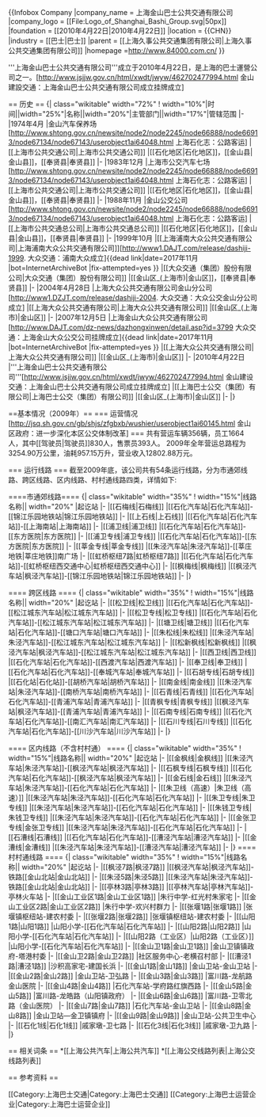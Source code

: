{{Infobox Company
  |company_name   = 上海金山巴士公共交通有限公司
  |company_logo   = [[File:Logo_of_Shanghai_Bashi_Group.svg|50px]]
  |foundation = [[2010年4月22日|2010年4月22日]]
  |location       = {{CHN}}
  |industry       = [[巴士|巴士]]
  |parent         = [[上海久事公共交通集团有限公司|上海久事公共交通集团有限公司]]
  |homepage =http://www.84000.com.cn/
}}

'''上海金山巴士公共交通有限公司'''成立于2010年4月22日，是上海的巴士運營公司之一。<ref>[http://www.jsjjw.gov.cn/html/xwdt/jwyw/462702477994.html 金山建設交通：上海金山巴士公共交通有限公司成立挂牌成立]</ref>

== 历史 ==
{| class="wikitable" width="72%"
! width="10%"|时间||width="25%"|名称||width="20%"|主管部门||width="17%"|管辖范围
|-
|1974年4月
|金山汽车保养场<ref>[http://www.shtong.gov.cn/newsite/node2/node2245/node66888/node66913/node67134/node67143/userobject1ai64048.html 上海石化志：公路客运]</ref>
|[[上海市公共交通公司|上海市公共交通公司]]
|[[石化地区|石化地区]]，[[金山县|金山县]]，[[奉贤县|奉贤县]]
|-
|1983年12月
|上海市公交汽车七场<ref>[http://www.shtong.gov.cn/newsite/node2/node2245/node66888/node66913/node67134/node67143/userobject1ai64048.html 上海石化志：公路客运]</ref>
|[[上海市公共交通公司|上海市公共交通公司]]
|[[石化地区|石化地区]]，[[金山县|金山县]]，[[奉贤县|奉贤县]]
|-
|1988年11月
|金山公交公司<ref>[http://www.shtong.gov.cn/newsite/node2/node2245/node66888/node66913/node67134/node67143/userobject1ai64048.html 上海石化志：公路客运]</ref>
|[[上海市公共交通总公司|上海市公共交通总公司]]
|[[石化地区|石化地区]]，[[金山县|金山县]]，[[奉贤县|奉贤县]]
|-
|1999年10月
|[[上海浦南大众公共交通有限公司|上海浦南大众公共交通有限公司]]<ref>[http://www1.DAJT.com/release/dashiji-1999. 大众交通：浦南大众成立]{{dead link|date=2017年11月 |bot=InternetArchiveBot |fix-attempted=yes }}</ref>
|[[大众交通（集团）股份有限公司|大众交通（集团）股份有限公司]]
|[[金山区_(上海市)|金山区]]，[[奉贤县|奉贤县]]
|-
|2004年4月28日
|上海大众公共交通有限公司金山分公司<ref>[http://www1.DZJT.com/release/dashiji-2004. 大众交通：大众公交金山分公司成立]</ref>
|[[上海大众公共交通有限公司|上海大众公共交通有限公司]]
|[[金山区_(上海市)|金山区]]
|-
|2007年12月5日
|上海金山大众公共交通有限公司<ref>[http://www.DAJT.com/dz-news/dazhongxinwen/detail.asp?id=3799 大众交通：上海金山大众公交公司挂牌成立]{{dead link|date=2017年11月 |bot=InternetArchiveBot |fix-attempted=yes }}</ref>
|[[上海大众公共交通有限公司|上海大众公共交通有限公司]]
|[[金山区_(上海市)|金山区]]
|-
|2010年4月22日
|'''上海金山巴士公共交通有限公司'''<ref>[http://www.jsjjw.gov.cn/html/xwdt/jwyw/462702477994.html 金山建设交通：上海金山巴士公共交通有限公司成立挂牌成立]</ref>
|[[上海巴士公交（集团）有限公司|上海巴士公交（集团）有限公司]]
|[[金山区_(上海市)|金山区]]
|-
|}

==基本情况（2009年）==
=== 运营情况<ref>[http://jsq.sh.gov.cn/gb/shjs/zfgbxb/wushier/userobject1ai60145.html 金山区政府：进一步深化本区公交体制改革]</ref> ===
共有营运车辆356辆，员工1664人，其中[[驾驶员|驾驶员]]830人，售票员393人。
2009年全年营运总路程为3254.90万公里，油耗957.15万升，营业收入12802.88万元。

=== 运行线路 ===
截至2009年底，该公司共有54条运行线路，分为市通郊线路、跨区线路、区内线路、村村通线路四类，详情如下:

====市通郊线路====
{| class="wikitable" width="35%"
! width="15%"|线路名称|| width="20%" |起讫站
|-
|[[石梅线|石梅线]]
|[[石化汽车站|石化汽车站]]-[[锦江乐园地铁站|锦江乐园地铁站]]
|-
|[[上石线|上石线]]
|[[石化汽车站|石化汽车站]]-[[上海南站|上海南站]]
|-
|[[浦卫线|浦卫线]]
|[[石化汽车站|石化汽车站]]-[[东方医院|东方医院]]
|-
|[[浦卫专线|浦卫专线]]
|[[石化汽车站|石化汽车站]]-[[东方医院|东方医院]]
|-
|[[莘金专线|莘金专线]]
|[[朱泾汽车站|朱泾汽车站]]-[[莘庄地铁|莘庄地铁]]南广场
|-
|[[虹桥枢纽7路|虹桥枢纽7路]]
|[[石化汽车站|石化汽车站]]-[[虹桥枢纽西交通中心|虹桥枢纽西交通中心]]
|-
|[[枫梅线|枫梅线]]
|[[枫泾汽车站|枫泾汽车站]]-[[锦江乐园地铁站|锦江乐园地铁站]]
|-
|}

==== 跨区线路 ====
{| class="wikitable" width="35%"
! width="15%"|线路名称|| width="20%" |起讫站 
|-
|[[松卫线|松卫线]]
|[[石化汽车站|石化汽车站]]-[[松江城东汽车站|松江城东汽车站]]
|-
|[[松卫专线|松卫专线]]
|[[石化汽车站|石化汽车站]]-[[松江城东汽车站|松江城东汽车站]]
|-
|[[塘卫线|塘卫线]]
|[[石化汽车站|石化汽车站]]-[[塘口汽车站|塘口汽车站]]
|-
|[[朱松线|朱松线]]
|[[朱泾汽车站|朱泾汽车站]]-[[松江城东汽车站|松江城东汽车站]]
|-
|[[松新枫线|松新枫线]]
|[[枫泾汽车站|枫泾汽车站]]-[[松江城东汽车站|松江城东汽车站]]
|-
|[[西卫线|西卫线]]
|[[石化汽车站|石化汽车站]]-[[西渡汽车站|西渡汽车站]]
|-
|[[奉卫线|奉卫线]]
|[[石化汽车站|石化汽车站]]-[[奉城汽车站|奉城汽车站]]
|-
|[[石胡专线|石胡专线]]
|[[石化站|石化站]]-[[胡桥汽车站|胡桥汽车站]]
|-
|[[南金线|南金线]]
|[[朱泾汽车站|朱泾汽车站]]-[[南桥汽车站|南桥汽车站]]
|-
|[[石青线|石青线]]
|[[石化汽车站|石化汽车站]]-[[青浦汽车站|青浦汽车站]]
|-
|[[青枫专线|青枫专线]]
|[[枫泾汽车站|枫泾汽车站]]-[[青浦汽车站|青浦汽车站]]
|-
|[[石南专线|石南专线]]
|[[石化汽车站|石化汽车站]]-[[南汇汽车站|南汇汽车站]]
|-
|[[石川专线|石川专线]]
|[[石化汽车站|石化汽车站]]-[[川沙汽车站|川沙汽车站]]
|-
|}

==== 区内线路（不含村村通） ====
{| class="wikitable" width="35%"
! width="15%"|线路名称|| width="20%" |起讫站 
|-
|[[金枫线|金枫线]]
|[[朱泾汽车站|朱泾汽车站]]-[[枫泾汽车站|枫泾汽车站]]
|-
|[[石枫专线|石枫专线]]
|[[石化汽车站|石化汽车站]]-[[枫泾汽车站|枫泾汽车站]]
|-
|[[金石线|金石线]]
|[[朱泾汽车站|朱泾汽车站]]-[[石化汽车站|石化汽车站]]
|-
|[[朱卫线（高速）|朱卫线（高速）]]
|[[朱泾汽车站|朱泾汽车站]]-[[石化汽车站|石化汽车站]]
|-
|[[朱卫专线|朱卫专线]]
|[[朱泾汽车站|朱泾汽车站]]-[[石化汽车站|石化汽车站]]
|-
|[[朱钱卫专线|朱钱卫专线]]
|[[朱泾汽车站|朱泾汽车站]]-[[石化汽车站|石化汽车站]]
|-
|[[金张卫专线|金张卫专线]]
|[[朱泾汽车站|朱泾汽车站]]-[[石化汽车站|石化汽车站]]
|-
|[[石漕线|石漕线]]
|[[石化汽车站|石化汽车站]]-[[漕泾汽车站|漕泾汽车站]]
|-
|[[金漕线|金漕线]]
|[[朱泾汽车站|朱泾汽车站]]-[[漕泾汽车站|漕泾汽车站]]
|-
|}
==== 村村通线路 ====
{| class="wikitable" width="35%"
! width="15%"|线路名称|| width="20%" |起讫站 
|-
|[[枫泾7路|枫泾7路]]
|[[枫泾汽车站|枫泾汽车站]]-铁路[[金山北站|金山北站]]
|-
|[[朱泾5路|朱泾5路]]
|[[朱泾汽车站|朱泾汽车站]]-铁路[[金山北站|金山北站]]
|-
|[[亭林3路|亭林3路]]
|[[亭林汽车站|亭林汽车站]]-亭林火车站
|-
|[[金山工业区1路|金山工业区1路]]
|朱行中学-红光村朱家宅
|-
|[[金山工业区2路|金山工业区2路]]
|朱行中学-欢兴村群力
|-
|[[张堰1路|张堰1路]]
|张堰镇枢纽站-建农村委
|-
|[[张堰2路|张堰2路]]
|张堰镇枢纽站-建农村委
|-
|[[山阳1路|山阳1路]]
|山阳小学-[[石化汽车站|石化汽车站]]
|-
|[[山阳2路|山阳2路]]
|山阳小学-[[石化汽车站|石化汽车站]]
|-
|[[山阳2路（工业区）|山阳2路（工业区）]]
|山阳小学-[[石化汽车站|石化汽车站]]
|-
|[[金山卫1路|金山卫1路]]
|金山卫镇镇政府-塔港村委
|-
|[[金山卫2路|金山卫2路]]
|社区服务中心-老横召村部
|-
|[[漕泾1路|漕泾1路]]
|沙积高家宅-建国长浜
|-
|[[金山1路|金山1路]]
|金山卫站-金山卫站
|-
|[[金山2路|金山2路]]
|金山卫站-卫弘路
|-
|[[金山3路|金山3路]]
|富川路-龙航路金山医院
|-
|[[金山4路|金山4路]]
|石化汽车站-学府路红旗西路
|-
|[[金山5路|金山5路]]
|富川路-龙皓路（山阳镇政府）
|-
|[[金山6路|金山6路]]
|富川路-卫零北路（金山医院）
|-
|[[金山7路|金山7路]]
|石化汽车站-金山卫站
|-
|[[金山8路|金山8路]]
|金山卫站—金卫镇镇府
|-
|[[金山9路|金山9路]]
|金山卫站-公共卫生中心
|-
|[[石化1线|石化1线]]
|戚家墩-卫七路
|-
|[[石化3线|石化3线]]
|戚家墩-卫九路
|-
|}

== 相关词条 ==
*[[上海公共汽车|上海公共汽车]]
*[[上海公交线路列表|上海公交线路列表]]

== 参考资料 ==
<div class="references-small">
<references />
</div>

[[Category:上海巴士交通|Category:上海巴士交通]]
[[Category:上海巴士运营企业|Category:上海巴士运营企业]]